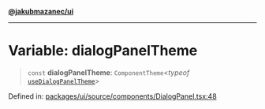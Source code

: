 [**@jakubmazanec/ui**](../README.md)

---

# Variable: dialogPanelTheme

> `const` **dialogPanelTheme**: `ComponentTheme`\<_typeof_
> [`useDialogPanelTheme`](useDialogPanelTheme.md)\>

Defined in:
[packages/ui/source/components/DialogPanel.tsx:48](https://github.com/jakubmazanec/tools/blob/a9ba87d349a220bbed24d161794f90a6ba6009e5/packages/ui/source/components/DialogPanel.tsx#L48)
